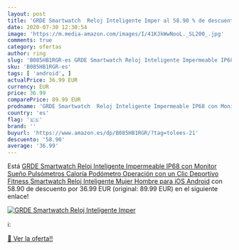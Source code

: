 ```yaml
---
layout: post
title: 'GRDE Smartwatch  Reloj Inteligente Imper al 58.90 % de descuento'
date: 2020-07-30 12:30:54
image: 'https://m.media-amazon.com/images/I/41KJkWwNooL._SL200_.jpg'
comments: true
category: ofertas
author: ring
slug: 'B085HB1RGR-es GRDE Smartwatch Reloj Inteligente Impermeable IP68 con...'
sku: 'B085HB1RGR-es'
tags: [ 'android', ]
actualPrice: 36.99 EUR
currency: EUR
price: 36.99
comparePrice: 89.99 EUR
prodname: 'GRDE Smartwatch  Reloj Inteligente Impermeable IP68 con Monitor Sueño Pulsómetros Caloría Podómetro Operación con un Clic Deportivo Fitness Smartwatch Reloj Inteligente Mujer Hombre para iOS Android'
country: 'es'
flag: '🇪🇸'
brand: ''
buyurl: 'https://www.amazon.es/dp/B085HB1RGR/?tag=tolees-21'
descuento: '58.90'
average: '36.99'
---
```


Está [GRDE Smartwatch  Reloj Inteligente Impermeable IP68 con Monitor Sueño Pulsómetros Caloría Podómetro Operación con un Clic Deportivo Fitness Smartwatch Reloj Inteligente Mujer Hombre para iOS Android](https://www.amazon.es/dp/B085HB1RGR/?tag=tolees-21) con 58.90 de descuento por 36.99 EUR (original: 89.99 EUR) en el siguiente enlace!

[![GRDE Smartwatch  Reloj Inteligente Imper](https://m.media-amazon.com/images/I/41KJkWwNooL._SL200_.jpg)](https://www.amazon.es/dp/B085HB1RGR/?tag=tolees-21)

ℹ️:


[🛒 Ver la oferta!!](https://www.amazon.es/dp/B085HB1RGR/?tag=tolees-21)
